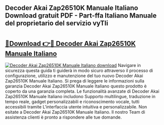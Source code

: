 ## Decoder Akai Zap26510K Manuale Italiano Download gratuit PDF - Part-ffa Italiano Manuale del proprietario del servizio vyTIi

# <h2><a href="http://dfcq0u.blite.top/?on=Decoder+Akai+Zap26510K+Manuale+Italiano">🔗Download 👉🔴 Decoder Akai Zap26510K Manuale Italiano</a></h2>

[![Decoder Akai Zap26510K Manuale Italiano download](https://i.imgur.com/lujVjoI.png)](http://dfcq0u.blite.top/?on=Decoder+Akai+Zap26510K+Manuale+Italiano)
Navigare in sicurezza questa guida ti guiderà in modo sicuro attraverso il processo di configurazione, utilizzo e manutenzione del tuo nuovo Decoder Akai Zap26510K Manuale Italiano. Si prega di leggere le informazioni sulla garanzia Decoder Akai Zap26510K Manuale Italiano questo prodotto è coperto da una garanzia completa. Le funzionalità avanzate di Decoder Akai Zap26510K Manuale Italiano includono Supporto multilingue, traduzione in tempo reale, gadget personalizzabili e riconoscimento vocale, tutti accessibili tramite L'interfaccia utente intuitiva e personalizzabile. Non esitate a Decoder Akai Zap26510K Manuale Italiano. Il nostro Team di assistenza clienti è pronto a rispondere alle tue domande.

